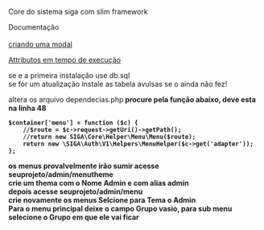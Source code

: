 Core do sistema siga com slim framework


Documentação<br><br>
<a href="https://github.com/SigaSmart/slim-core/blob/master/doc/Modal.md">criando uma modal</a>
<p>
<a href="https://github.com/SigaSmart/slim-core/blob/master/doc/Form-Attr.md">Attributos em tempo de execução</a>


<p>
se e a primeira instalação use db.sql<br>
se for um atualização instale as tabela avulsas se o ainda não fez!

<p>
 
 altera os arquivo dependecias.php<b>
 procure pela função abaixo, deve esta na linha 48 
 <br>
 ``` 
 $container['menu'] = function ($c) {
     //$route = $c->request->getUri()->getPath();
     //return new SIGA\Core\Helper\Menu\Menu($route);
     return new \SIGA\Auth\V1\Helpers\MenuHelper($c->get('adapter'));
 };
 
 ```
 os menus provalvelmente irão sumir acesse seuprojeto/admin/menutheme<br>
 crie um thema com o Nome Admin e com alias admin
 <br>
 depois acesse seuprojeto/admin/menu
 <br>
 crie novamente os menus Selcione para Tema o Admin<br>
 Para o menu principal deixe o campo Grupo vasio, para sub menu selecione o Grupo em que ele vai ficar